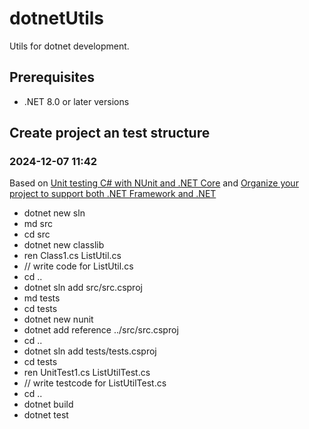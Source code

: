 #  dotnetUtils
Utils for dotnet development.

##  Prerequisites
- .NET 8.0 or later versions

##  Create project an test structure

###  2024-12-07 11:42
Based on [Unit testing C# with NUnit and .NET Core](https://learn.microsoft.com/en-us/dotnet/core/testing/unit-testing-with-nunit) and [Organize your project to support both .NET Framework and .NET](https://learn.microsoft.com/en-us/dotnet/core/porting/project-structure)
- dotnet new sln
- md src
- cd src
- dotnet new classlib
- ren Class1.cs ListUtil.cs
- // write code for ListUtil.cs
- cd ..
- dotnet sln add src/src.csproj
- md tests
- cd tests
- dotnet new nunit
- dotnet add reference ../src/src.csproj
- cd ..
- dotnet sln add tests/tests.csproj
- cd tests
- ren UnitTest1.cs ListUtilTest.cs
- // write testcode for ListUtilTest.cs
- cd ..
- dotnet build
- dotnet test
